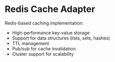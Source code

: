 # Redis Cache Adapter

Redis-based caching implementation:
- High-performance key-value storage
- Support for data structures (lists, sets, hashes)
- TTL management
- Pub/sub for cache invalidation
- Cluster support for scalability